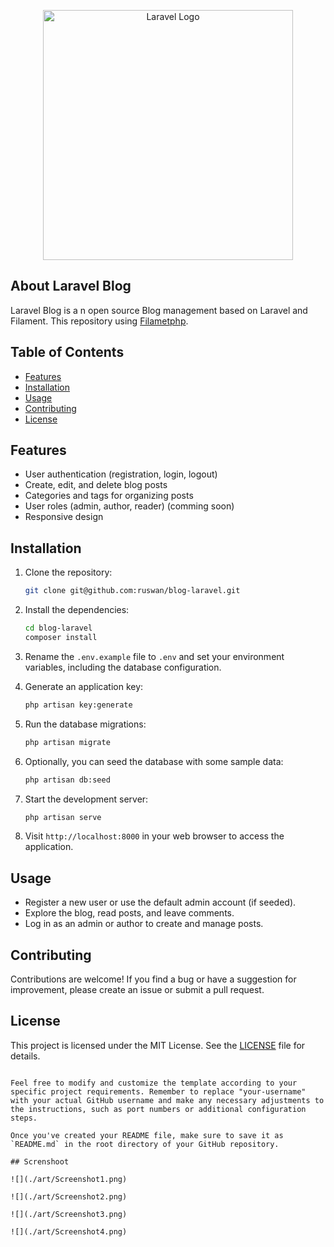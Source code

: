 <p align="center"><a href="https://laravel.com" target="_blank"><img src="https://raw.githubusercontent.com/laravel/art/master/logo-lockup/5%20SVG/2%20CMYK/1%20Full%20Color/laravel-logolockup-cmyk-red.svg" width="400" alt="Laravel Logo"></a></p>

## About Laravel Blog

Laravel Blog is a n open source Blog management based on Laravel and Filament. This repository using [Filametphp](https://filamentphp.com/).

## Table of Contents

-   [Features](#features)
-   [Installation](#installation)
-   [Usage](#usage)
-   [Contributing](#contributing)
-   [License](#license)

## Features

-   User authentication (registration, login, logout)
-   Create, edit, and delete blog posts
-   Categories and tags for organizing posts
-   User roles (admin, author, reader) (comming soon)
-   Responsive design

## Installation

1. Clone the repository:

    ```bash
    git clone git@github.com:ruswan/blog-laravel.git
    ```

2. Install the dependencies:

    ```bash
    cd blog-laravel
    composer install
    ```

3. Rename the `.env.example` file to `.env` and set your environment variables, including the database configuration.

4. Generate an application key:

    ```bash
    php artisan key:generate
    ```

5. Run the database migrations:

    ```bash
    php artisan migrate
    ```

6. Optionally, you can seed the database with some sample data:

    ```bash
    php artisan db:seed
    ```

7. Start the development server:

    ```bash
    php artisan serve
    ```

8. Visit `http://localhost:8000` in your web browser to access the application.

## Usage

-   Register a new user or use the default admin account (if seeded).
-   Explore the blog, read posts, and leave comments.
-   Log in as an admin or author to create and manage posts.

## Contributing

Contributions are welcome! If you find a bug or have a suggestion for improvement, please create an issue or submit a pull request.

## License

This project is licensed under the MIT License. See the [LICENSE](LICENSE) file for details.

```

Feel free to modify and customize the template according to your specific project requirements. Remember to replace "your-username" with your actual GitHub username and make any necessary adjustments to the instructions, such as port numbers or additional configuration steps.

Once you've created your README file, make sure to save it as `README.md` in the root directory of your GitHub repository.

## Screnshoot

![](./art/Screenshot1.png)

![](./art/Screenshot2.png)

![](./art/Screenshot3.png)

![](./art/Screenshot4.png)
```
